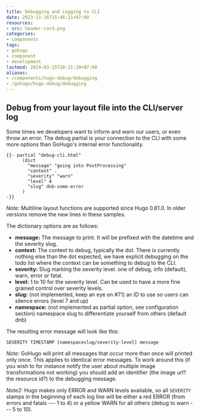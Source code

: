 ```yaml
---
title: Debugging and Logging to CLI
date: 2023-11-16T15:46:21+07:00
resources:
- src: header-card.png
categories:
- components
tags:
- gohugo
- component
- development
lastmod: 2024-03-15T20:21:20+07:00
aliases:
- /components/hugo-debug/debugging
- /gohugo/hugo-debug/debugging
---
```


## Debug from your layout file into the CLI/server log

Some times we developers want to inform and warn our users, or even throw an error. The debug partial is your connection to the CLI with some more options than GoHugo's internal error functionality.

```go-html-template
{{- partial "debug-cli.html"
      (dict
        "message" "going into PostProcessing"
        "context" .
        "severity" "warn"
        "level" 4
        "slug" dnb-some-error
      )
-}}
```

*Note:* Multiline layout functions are supported since Hugo 0.81.0. In older versions remove the new lines in these samples.

The dictionary options are as follows:

* **message:** The message to print. It will be prefixed with the datetime and the severity slug.
* **context:** The context to debug, typically the dot. There is currently nothing else than the dot expected, we have explicit debugging on the todo list where the context can be something to debug to the CLI.
* **severity:** Slug marking the severity level. one of debug, info (default), warn, error or fatal.
* **level:** 1 to 10 for the severity level. Can be used to have a more fine grained control over severity levels.
* **slug:** (not implemented, keep an eye on #71) an ID to use so users can silence errors (level 7 and up)
* **namespace:** (not implemented as partial option, see configuration section) namespace slug to differentiate yourself from others (default dnb)

The resulting error message will look like this:

`SEVERITY TIMESTAMP [namespaceslug/severity-level] message`

*Note:* GoHugo will print all messages that occur more than once will printed only once. This applies to identical error messages. To work around this (if you wish to for instance notify the user about multiple image transformations not working) you should add an identifier (the image url? the resource id?) to the debugging message.

*Note2:* Hugo makes only ERROR and WARN levels available, so all `SEVERITY` stamps in the beginning of each log line will be either a red ERROR (from errors and fatals --- 1 to 4) or a yellow WARN for all others (debug to warn --- 5 to 10).
